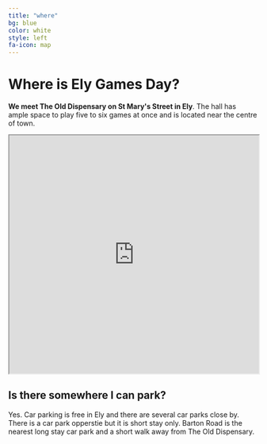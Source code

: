 ```yaml
---
title: "where"
bg: blue
color: white
style: left
fa-icon: map
---
```


# Where is Ely Games Day?

**We meet The Old Dispensary on St Mary's Street in Ely**. The hall has ample space to play five to six games at once and is located near the centre of town.   

<iframe src="https://www.google.com/maps/d/embed?mid=zTOQdXyo_nmc.kgk83UxqymxE" align="center" width="100%" height="480"></iframe></br>

## Is there somewhere I can park?

Yes. Car parking is free in Ely and there are several car parks close by. There is a car park opperstie but it is short stay only. Barton Road is the nearest long stay car park and a short walk away from The Old Dispensary.

